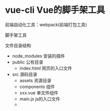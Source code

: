# vue-cli    Vue的脚手架工具       



前端自动化工具：webpack(前端打包工具)

脚手架工具

文件目录结构

- node_modules      安装的插件
- public                      公有目录
  - index.html    网页的入口文件
- src                           源码目录
  - assets       资源目录
  - components     组件
  - xxx.vue      单文件组件
  - main.js        js的入口文件
  - 

